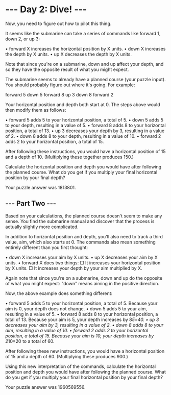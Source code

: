 # --- Day 2: Dive! ---

Now, you need to figure out how to pilot this thing.

It seems like the submarine can take a series of commands like forward 1, down 2, or up 3:

  • forward X increases the horizontal position by X units.
  • down X increases the depth by X units.
  • up X decreases the depth by X units.

Note that since you're on a submarine, down and up affect your depth, and so they have the opposite result of what you might expect.

The submarine seems to already have a planned course (your puzzle input). You should probably figure out where it's going. For example:

forward 5
down 5
forward 8
up 3
down 8
forward 2

Your horizontal position and depth both start at 0. The steps above would then modify them as follows:

  • forward 5 adds 5 to your horizontal position, a total of 5.
  • down 5 adds 5 to your depth, resulting in a value of 5.
  • forward 8 adds 8 to your horizontal position, a total of 13.
  • up 3 decreases your depth by 3, resulting in a value of 2.
  • down 8 adds 8 to your depth, resulting in a value of 10.
  • forward 2 adds 2 to your horizontal position, a total of 15.

After following these instructions, you would have a horizontal position of 15 and a depth of 10. (Multiplying these together produces 150.)

Calculate the horizontal position and depth you would have after following the planned course. What do you get if you multiply your final horizontal position by your final depth?

Your puzzle answer was 1813801.

## --- Part Two ---

Based on your calculations, the planned course doesn't seem to make any sense. You find the submarine manual and discover that the process is actually slightly more complicated.

In addition to horizontal position and depth, you'll also need to track a third value, aim, which also starts at 0. The commands also mean something entirely different than you first thought:

  • down X increases your aim by X units.
  • up X decreases your aim by X units.
  • forward X does two things:
      □ It increases your horizontal position by X units.
      □ It increases your depth by your aim multiplied by X.

Again note that since you're on a submarine, down and up do the opposite of what you might expect: "down" means aiming in the positive direction.

Now, the above example does something different:

  • forward 5 adds 5 to your horizontal position, a total of 5. Because your aim is 0, your depth does not change.
  • down 5 adds 5 to your aim, resulting in a value of 5.
  • forward 8 adds 8 to your horizontal position, a total of 13. Because your aim is 5, your depth increases by 8*5=40.
  • up 3 decreases your aim by 3, resulting in a value of 2.
  • down 8 adds 8 to your aim, resulting in a value of 10.
  • forward 2 adds 2 to your horizontal position, a total of 15. Because your aim is 10, your depth increases by 2*10=20 to a total of 60.

After following these new instructions, you would have a horizontal position of 15 and a depth of 60. (Multiplying these produces 900.)

Using this new interpretation of the commands, calculate the horizontal position and depth you would have after following the planned course. What do you get if you multiply your final horizontal position by your final depth?

Your puzzle answer was 1960569556.
